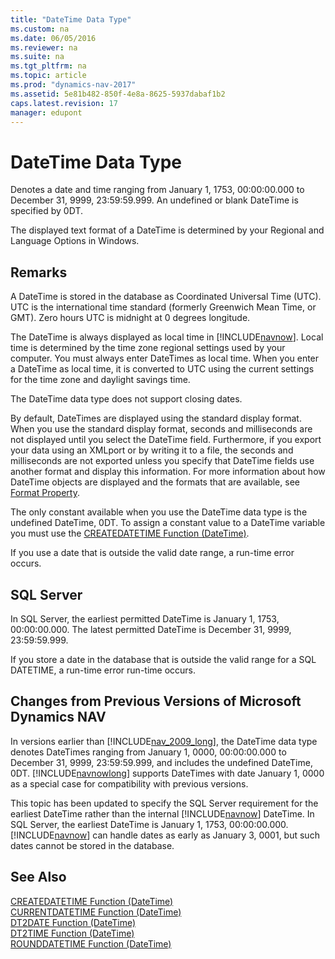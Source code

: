 ```yaml
---
title: "DateTime Data Type"
ms.custom: na
ms.date: 06/05/2016
ms.reviewer: na
ms.suite: na
ms.tgt_pltfrm: na
ms.topic: article
ms.prod: "dynamics-nav-2017"
ms.assetid: 5e81b482-850f-4e8a-8625-5937dabaf1b2
caps.latest.revision: 17
manager: edupont
---
```

# DateTime Data Type
Denotes a date and time ranging from January 1, 1753, 00:00:00.000 to December 31, 9999, 23:59:59.999. An undefined or blank DateTime is specified by 0DT.  
  
 The displayed text format of a DateTime is determined by your Regional and Language Options in Windows.  
  
## Remarks  
 A DateTime is stored in the database as Coordinated Universal Time \(UTC\). UTC is the international time standard \(formerly Greenwich Mean Time, or GMT\). Zero hours UTC is midnight at 0 degrees longitude.  
  
 The DateTime is always displayed as local time in [!INCLUDE[navnow](includes/navnow_md.md)]. Local time is determined by the time zone regional settings used by your computer. You must always enter DateTimes as local time. When you enter a DateTime as local time, it is converted to UTC using the current settings for the time zone and daylight savings time.  
  
 The DateTime data type does not support closing dates.  
  
 By default, DateTimes are displayed using the standard display format. When you use the standard display format, seconds and milliseconds are not displayed until you select the DateTime field. Furthermore, if you export your data using an XMLport or by writing it to a file, the seconds and milliseconds are not exported unless you specify that DateTime fields use another format and display this information. For more information about how DateTime objects are displayed and the formats that are available, see [Format Property](Format-Property.md).  
  
 The only constant available when you use the DateTime data type is the undefined DateTime, 0DT. To assign a constant value to a DateTime variable you must use the [CREATEDATETIME Function \(DateTime\)](CREATEDATETIME-Function--DateTime-.md).  
  
 If you use a date that is outside the valid date range, a run-time error occurs.  
  
## SQL Server  
 In SQL Server, the earliest permitted DateTime is January 1, 1753, 00:00:00.000. The latest permitted DateTime is December 31, 9999, 23:59:59.999.  
  
 If you store a date in the database that is outside the valid range for a SQL DATETIME, a run-time error run-time occurs.  
  
## Changes from Previous Versions of Microsoft Dynamics NAV  
 In versions earlier than [!INCLUDE[nav_2009_long](includes/nav_2009_long_md.md)], the DateTime data type denotes DateTimes ranging from January 1, 0000, 00:00:00.000 to December 31, 9999, 23:59:59.999, and includes the undefined DateTime, 0DT. [!INCLUDE[navnowlong](includes/navnowlong_md.md)] supports DateTimes with date January 1, 0000 as a special case for compatibility with previous versions.  
  
 This topic has been updated to specify the SQL Server requirement for the earliest DateTime rather than the internal [!INCLUDE[navnow](includes/navnow_md.md)] DateTime. In SQL Server, the earliest DateTime is January 1, 1753, 00:00:00.000. [!INCLUDE[navnow](includes/navnow_md.md)] can handle dates as early as January 3, 0001, but such dates cannot be stored in the database.  
  
## See Also  
 [CREATEDATETIME Function \(DateTime\)](CREATEDATETIME-Function--DateTime-.md)   
 [CURRENTDATETIME Function \(DateTime\)](CURRENTDATETIME-Function--DateTime-.md)   
 [DT2DATE Function \(DateTime\)](DT2DATE-Function--DateTime-.md)   
 [DT2TIME Function \(DateTime\)](DT2TIME-Function--DateTime-.md)   
 [ROUNDDATETIME Function \(DateTime\)](ROUNDDATETIME-Function--DateTime-.md)